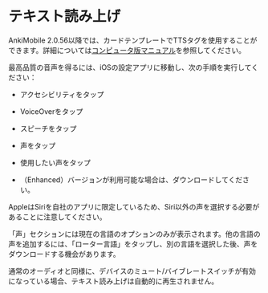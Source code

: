 # テキスト読み上げ

AnkiMobile 2.0.56以降では、カードテンプレートでTTSタグを使用することができます。詳細については[コンピュータ版マニュアル](https://shigeyukey.github.io/anki-manual-jp/templates/fields.html#個別フィールドのテキスト読み上げ)を参照してください。

最高品質の音声を得るには、iOSの設定アプリに移動し、次の手順を実行してください：

- アクセシビリティをタップ

- VoiceOverをタップ

- スピーチをタップ

- 声をタップ

- 使用したい声をタップ

- （Enhanced）バージョンが利用可能な場合は、ダウンロードしてください。

AppleはSiriを自社のアプリに限定しているため、Siri以外の声を選択する必要があることに注意してください。

「声」セクションには現在の言語のオプションのみが表示されます。他の言語の声を追加するには、「ローター言語」をタップし、別の言語を選択した後、声をダウンロードする機会があります。

通常のオーディオと同様に、デバイスのミュート/バイブレートスイッチが有効になっている場合、テキスト読み上げは自動的に再生されません。